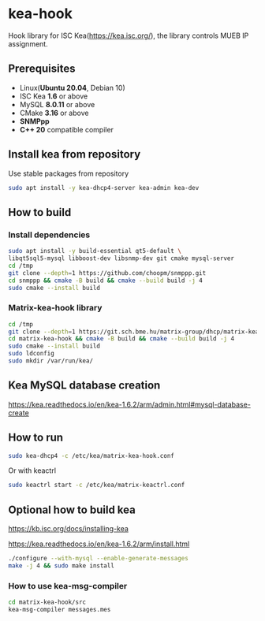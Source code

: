 # kea-hook

Hook library for ISC Kea(https://kea.isc.org/), the library controls MUEB IP assignment.

## Prerequisites

- Linux(**Ubuntu 20.04**, Debian 10)
- ISC Kea **1.6** or above
- MySQL **8.0.11** or above
- CMake **3.16** or above
- **SNMPpp**
- **C++ 20** compatible compiler

## Install kea from repository

Use stable packages from repository

```bash
sudo apt install -y kea-dhcp4-server kea-admin kea-dev
```

## How to build

### Install dependencies

```bash
sudo apt install -y build-essential qt5-default \
libqt5sql5-mysql libboost-dev libsnmp-dev git cmake mysql-server
cd /tmp
git clone --depth=1 https://github.com/choopm/snmppp.git
cd snmppp && cmake -B build && cmake --build build -j 4
sudo cmake --install build
```
### Matrix-kea-hook library

```bash
cd /tmp
git clone --depth=1 https://git.sch.bme.hu/matrix-group/dhcp/matrix-kea-hook.git
cd matrix-kea-hook && cmake -B build && cmake --build build -j 4
sudo cmake --install build
sudo ldconfig
sudo mkdir /var/run/kea/
```

## Kea MySQL database creation

https://kea.readthedocs.io/en/kea-1.6.2/arm/admin.html#mysql-database-create

## How to run

```bash
sudo kea-dhcp4 -c /etc/kea/matrix-kea-hook.conf
```

Or with keactrl

```bash
sudo keactrl start -c /etc/kea/matrix-keactrl.conf
```

## Optional how to build kea

https://kb.isc.org/docs/installing-kea

https://kea.readthedocs.io/en/kea-1.6.2/arm/install.html

```bash
./configure --with-mysql --enable-generate-messages
make -j 4 && sudo make install
```

### How to use kea-msg-compiler

```bash
cd matrix-kea-hook/src
kea-msg-compiler messages.mes
```

